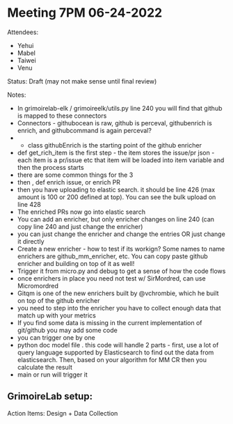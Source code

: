 # Meeting 7PM 06-24-2022
Attendees: 
- Yehui
- Mabel
- Taiwei
- Venu


Status: Draft (may not make sense until final review)


Notes:
- In grimoirelab-elk / grimoireelk/utils.py line 240 you will find that github is mapped to these connectors 
- Connectors - githubocean is raw, github is perceval, githubenrich is enrich, and githubcommand is again perceval?
- - class githubEnrich is the starting point of the github enricher
- def get_rich_item is the first step - the item stores the issue/pr json - each item is a pr/issue etc that item will be loaded into item variable and then the process starts
- there are some common things for the 3
- then , def enrich issue, or enrich PR
- then you have uploading to elastic search. it should be line 426 (max amount is 100 or 200 defined at top). You can see the bulk upload on line 428
- The enriched PRs now go into elastic search 
- You can add an enricher, but only enricher changes on line 240 (can copy line 240 and just change the enricher)
- you can just change the enricher and change the entries OR just change it directly
- Create a new enricher  - how to test if its workign? Some names to name enrichers are github_mm_enricher, etc. You can copy paste github enricher and building on top of it as well!
- Trigger it from micro.py and debug to get a sense of how the code flows
- once enrichers in place you need not test w/ SirMordred, can use Micromordred 
- Gitqm is one of the new enrichers built by @vchrombie, which he built on top of the github enricher
- you need to step into the enricher you have to collect enough data that match up with your metrics
- If you find some data is missing in the current implementation of git/github you may add some code 
- you can trigger one by one 
- python doc model file . this code will handle 2 parts - first, use a lot of query language supported by Elasticsearch to find out the data from elasticsearch. Then, based on your algorithm for MM CR then you calculate the result
- main or run will trigger it



GrimoireLab setup:
- 


Action Items: Design + Data Collection
